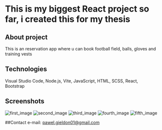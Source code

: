 # This is my biggest React project so far, i created this for my thesis


## About project
This is an reservation app where u can book football field, balls, gloves and training vests

## Technologies
Visual Studio Code,
Node.js,
Vite,
JavaScript,
HTML,
SCSS,
React,
Bootstrap

## Screenshots
![first_image](https://github.com/PawelGieldon/Engineer_Project/assets/93713186/929ec9ba-fccc-484c-96fc-2a4e9d5bbc18)
![second_image](https://github.com/PawelGieldon/Engineer_Project/assets/93713186/a1e369c7-f93b-4cb0-a2a5-61d6efc11547)
![third_image](https://github.com/PawelGieldon/Engineer_Project/assets/93713186/7978eae3-fb5f-4b6a-9936-050f0c36e63b)
![fourth_image](https://github.com/PawelGieldon/Engineer_Project/assets/93713186/7c369b67-cecb-48ae-8b23-c3455739f8c8)
![fifth_image](https://github.com/PawelGieldon/Engineer_Project/assets/93713186/73fff788-c108-495d-92d0-0d9978a638a3)


##Contact
e-mail: pawel.gieldon01@gmail.com
